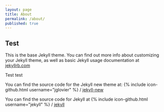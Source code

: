 ```yaml
---
layout: page
title: About
permalink: /about/
published: true
---
```



## Test
This is the base Jekyll theme. You can find out more info about customizing your Jekyll theme, as well as basic Jekyll usage documentation at [jekyllrb.com](http://jekyllrb.com/)

Test test 

You can find the source code for the Jekyll new theme at:
{% include icon-github.html username="jglovier" %} /
[jekyll-new](https://github.com/jglovier/jekyll-new)

You can find the source code for Jekyll at
{% include icon-github.html username="jekyll" %} /
[jekyll](https://github.com/jekyll/jekyll)
